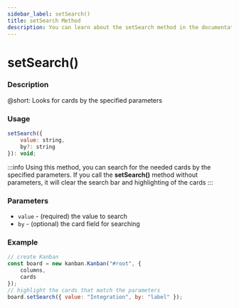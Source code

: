 ```yaml
---
sidebar_label: setSearch()
title: setSearch Method
description: You can learn about the setSearch method in the documentation of the DHTMLX JavaScript Kanban library. Browse developer guides and API reference, try out code examples and live demos, and download a free 30-day evaluation version of DHTMLX Kanban.
---
```


# setSearch()

### Description

@short: Looks for cards by the specified parameters

### Usage

~~~jsx {}
setSearch({
    value: string,
    by?: string
}): void;
~~~

:::info
Using this method, you can search for the needed cards by the specified parameters. If you call the **setSearch()** method without parameters, it will clear the search bar and highlighting of the cards
:::

### Parameters

- `value` - (required) the value to search 
- `by` - (optional) the card field for searching

### Example

~~~jsx {7}
// create Kanban
const board = new kanban.Kanban("#root", {
    columns,
    cards
});
// highlight the cards that match the parameters
board.setSearch({ value: "Integration", by: "label" });
~~~
